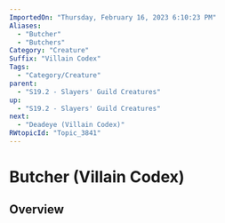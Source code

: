 ```yaml
---
ImportedOn: "Thursday, February 16, 2023 6:10:23 PM"
Aliases:
  - "Butcher"
  - "Butchers"
Category: "Creature"
Suffix: "Villain Codex"
Tags:
  - "Category/Creature"
parent:
  - "S19.2 - Slayers' Guild Creatures"
up:
  - "S19.2 - Slayers' Guild Creatures"
next:
  - "Deadeye (Villain Codex)"
RWtopicId: "Topic_3841"
---
```

# Butcher (Villain Codex)
## Overview
